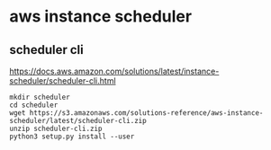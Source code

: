 # aws instance scheduler

## scheduler cli

https://docs.aws.amazon.com/solutions/latest/instance-scheduler/scheduler-cli.html


```console
mkdir scheduler
cd scheduler
wget https://s3.amazonaws.com/solutions-reference/aws-instance-scheduler/latest/scheduler-cli.zip
unzip scheduler-cli.zip
python3 setup.py install --user
```
